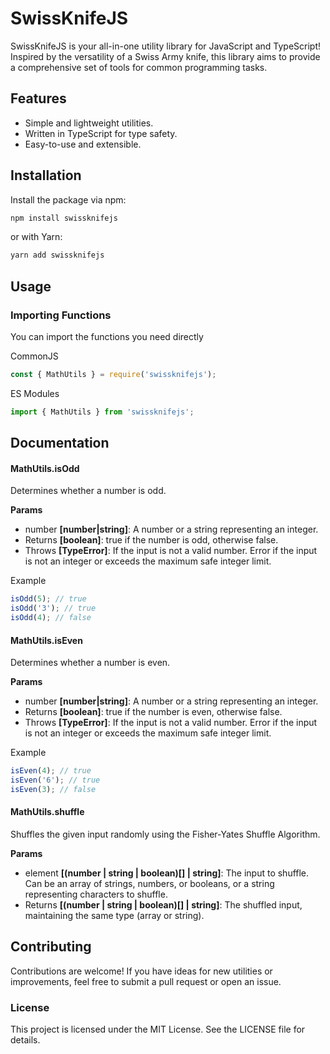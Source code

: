 # SwissKnifeJS

SwissKnifeJS is your all-in-one utility library for JavaScript and TypeScript! Inspired by the versatility of a Swiss Army knife, this library aims to provide a comprehensive set of tools for common programming tasks.

## Features

- Simple and lightweight utilities.
- Written in TypeScript for type safety.
- Easy-to-use and extensible.

## Installation

Install the package via npm:

```javascript
npm install swissknifejs
```
or with Yarn:
```javascript
yarn add swissknifejs
```
## Usage
### Importing Functions

You can import the functions you need directly

CommonJS
```javascript
const { MathUtils } = require('swissknifejs');
```

ES Modules
```javascript
import { MathUtils } from 'swissknifejs';
```

## Documentation
#### MathUtils.isOdd

Determines whether a number is odd.

**Params**

* number **[number|string]**: A number or a string representing an integer.
* Returns **[boolean]**: true if the number is odd, otherwise false.
* Throws **[TypeError]**: If the input is not a valid number. Error if the input is not an integer or exceeds the maximum safe integer limit.

Example
```javascript
isOdd(5); // true
isOdd('3'); // true
isOdd(4); // false
```

#### MathUtils.isEven

Determines whether a number is even.

**Params**

* number **[number|string]**: A number or a string representing an integer.
* Returns **[boolean]**: true if the number is even, otherwise false.
* Throws **[TypeError]**: If the input is not a valid number. Error if the input is not an integer or exceeds the maximum safe integer limit.

Example
```javascript
isEven(4); // true
isEven('6'); // true
isEven(3); // false
```

#### MathUtils.shuffle

Shuffles the given input randomly using the Fisher-Yates Shuffle Algorithm.

**Params**

* element **[(number | string | boolean)[] | string]**: The input to shuffle. Can be an array of strings, numbers, or booleans,
  or a string representing characters to shuffle.
* Returns **[(number | string | boolean)[] | string]**: The shuffled input, maintaining the same type (array or string).

## Contributing

Contributions are welcome! If you have ideas for new utilities or improvements, feel free to submit a pull request or open an issue.

### License

This project is licensed under the MIT License. See the LICENSE file for details.
